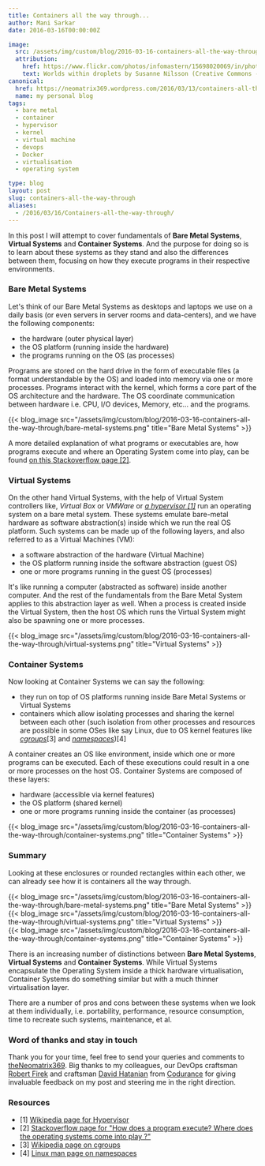 ```yaml
---
title: Containers all the way through...
author: Mani Sarkar
date: 2016-03-16T00:00:00Z

image:
  src: /assets/img/custom/blog/2016-03-16-containers-all-the-way-through/cover-image.png
  attribution:
    href: https://www.flickr.com/photos/infomastern/15698020069/in/photolist-pVbssr-7y21ES-7MKVTx-72WHSu-2FDMjK-4ih5va-9FGj9H-5pb999-6qLMSa-r1ZrVo-6Nxy6v-bQ5oUk-5aJy7i-6eC8zA-2CeMYe-7QAYH1-48NPqf-6TgPFX-6qy3JC-7QxC9e-88rFEc-7MKVJv-8SR56h-7fvqLb-8SR7FQ-pex9oz-83DVKi-8SMVLD-5uNTcf-jsE9W-e8UREj-cbgFh3-8wD7uS-fFDSGi-5TBDmA-7AoqGR-8SR9g5-7QARjW-eivw71-ePZC8-95Zb2L-axKyf8-9raf22-srvYZY-5WapzP-6WSbQj-ohBjPp-rkqgFT-4HZ3er-8SN1WX
    text: Worlds within droplets by Susanne Nilsson (Creative Commons - Attribution-ShareAlike 2.0 Generic license)
canonical:
  href: https://neomatrix369.wordpress.com/2016/03/13/containers-all-the-way-through/
  name: my personal blog
tags:
  - bare metal
  - container
  - hypervisor
  - kernel
  - virtual machine
  - devops
  - Docker
  - virtualisation
  - operating system

type: blog
layout: post
slug: containers-all-the-way-through
aliases: 
  - /2016/03/16/Containers-all-the-way-through/
---
```


In this post I will attempt to cover fundamentals of **Bare Metal Systems**, **Virtual Systems** and **Container Systems**. And the purpose for doing so is to learn about these systems as they stand and also the differences between them, focusing on how they execute programs in their respective environments.

### Bare Metal Systems

Let's think of our Bare Metal Systems as desktops and laptops we use on a daily basis (or even servers in server rooms and data-centers), and we have the following components:

*   the hardware (outer physical layer)
*   the OS platform (running inside the hardware)
*   the programs running on the OS (as processes)

Programs are stored on the hard drive in the form of executable files (a format understandable by the OS) and loaded into memory via one or more processes. Programs interact with the kernel, which forms a core part of the OS architecture and the hardware. The OS coordinate communication between hardware i.e. CPU, I/O devices, Memory, etc… and the programs.

{{< blog_image src="/assets/img/custom/blog/2016-03-16-containers-all-the-way-through/bare-metal-systems.png" title="Bare Metal Systems" >}}


A more detailed explanation of what programs or executables are, how programs execute and where an Operating System come into play, can be found [on this Stackoverflow page [2]](http://stackoverflow.com/questions/1599434/how-does-program-execute-where-does-the-operating-systems-come-into-play).

### Virtual Systems

On the other hand Virtual Systems, with the help of Virtual System controllers like, _Virtual Box_ or _VMWare_ or [_a_ _hypervisor [1]_](https://en.wikipedia.org/wiki/Hypervisor) run an operating system on a bare metal system. These systems emulate bare-metal hardware as software abstraction(s) inside which we run the real OS platform. Such systems can be made up of the following layers, and also referred to as a Virtual Machines (VM):

*   a software abstraction of the hardware (Virtual Machine)
*   the OS platform running inside the software abstraction (guest OS)
*   one or more programs running in the guest OS (processes)

It's like running a computer (abstracted as software) inside another computer. And the rest of the fundamentals from the Bare Metal System applies to this abstraction layer as well. When a process is created inside the Virtual System, then the host OS which runs the Virtual System might also be spawning one or more processes.

{{< blog_image src="/assets/img/custom/blog/2016-03-16-containers-all-the-way-through/virtual-systems.png" title="Virtual Systems" >}}

### Container Systems

Now looking at Container Systems we can say the following:

*   they run on top of OS platforms running inside Bare Metal Systems or Virtual Systems
*   containers which allow isolating processes and sharing the kernel between each other (such isolation from other processes and resources are possible in some OSes like say Linux, due to OS kernel features like [_cgroups_](https://en.wikipedia.org/wiki/Cgroups)[3] and [_namespaces_](http://man7.org/linux/man-pages/man7/namespaces.7.html))[4]

A container creates an OS like environment, inside which one or more programs can be executed. Each of these executions could result in a one or more processes on the host OS. Container Systems are composed of these layers:

*   hardware (accessible via kernel features)
*   the OS platform (shared kernel)
*   one or more programs running inside the container (as processes)

{{< blog_image src="/assets/img/custom/blog/2016-03-16-containers-all-the-way-through/container-systems.png" title="Container Systems" >}}

### Summary

Looking at these enclosures or rounded rectangles within each other, we can already see how it is containers all the way through.

<div class="row blog-boxes">
   <div class="blog-box homepage-blog-thumb col-md-4"> 
    {{< blog_image src="/assets/img/custom/blog/2016-03-16-containers-all-the-way-through/bare-metal-systems.png" title="Bare Metal Systems" >}} 
   </div>
   <div class="blog-box homepage-blog-thumb col-md-4">
    {{< blog_image src="/assets/img/custom/blog/2016-03-16-containers-all-the-way-through/virtual-systems.png" title="Virtual Systems" >}}
   </div>
   <div class="blog-box homepage-blog-thumb col-md-4">
    {{< blog_image src="/assets/img/custom/blog/2016-03-16-containers-all-the-way-through/container-systems.png" title="Container Systems" >}} 
  </div>
</div>

There is an increasing number of distinctions between **Bare Metal Systems**, **Virtual Systems** and **Container Systems**. While Virtual Systems encapsulate the Operating System inside a thick hardware virtualisation, Container Systems do something similar but with a much thinner virtualisation layer.

There are a number of pros and cons between these systems when we look at them individually, i.e. portability, performance, resource consumption, time to recreate such systems, maintenance, et al.

### Word of thanks and stay in touch

Thank you for your time, feel free to send your queries and comments to [theNeomatrix369](http://twitter.com/theNeomatrix369). Big thanks to my colleagues, our DevOps craftsman [Robert Firek](https://twitter.com/robertfirek) and craftsman [David Hatanian](https://twitter.com/dhatanian) from [Codurance](http://codurance.com/aboutus/ourcompany/) for giving invaluable feedback on my post and steering me in the right direction.

### Resources

* [1] [Wikipedia page for Hypervisor](https://en.wikipedia.org/wiki/Hypervisor)
* [2] [Stackoverflow page for "How does a program execute? Where does the operating systems come into play ?"](http://stackoverflow.com/questions/1599434/how-does-program-execute-where-does-the-operating-systems-come-into-play)
* [3] [Wikipedia page on cgroups](https://en.wikipedia.org/wiki/Cgroups)
* [4] [Linux man page on namespaces](http://man7.org/linux/man-pages/man7/namespaces.7.html)